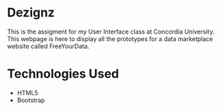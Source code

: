 # Dezignz

This is the assigment for my User Interface class at Concordia University. This webpage is here to display all the prototypes for a data marketplace website called FreeYourData.


# Technologies Used

* HTML5
* Bootstrap
